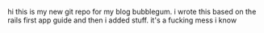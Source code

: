hi this is my new git repo for my blog bubblegum. i wrote this based on the rails first app guide and then i added stuff. it's a fucking mess i know
